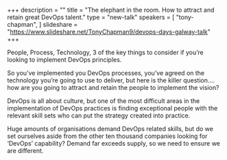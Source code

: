 +++
description = ""
title = "The elephant in the room. How to attract and retain great DevOps talent."
type = "new-talk"
speakers = [
        "tony-chapman",
]
slideshare = "https://www.slideshare.net/TonyChapman9/devops-days-galway-talk"
+++
<p>People, Process, Technology, 3 of the key things to consider if you’re looking to implement DevOps principles.<p>

<p>So you’ve implemented you DevOps processes, you’ve agreed on the technology you’re going to use to deliver, but here is the killer question.... how are you going to attract and retain the people to implement the vision?<p>

<p>DevOps is all about culture, but one of the most difficult areas in the implementation of DevOps practices is finding exceptional people with the relevant skill sets who can put the strategy created into practice.<p>

<p>Huge amounts of organisations demand DevOps related skills, but do we set ourselves aside from the other ten thousand companies looking for ‘DevOps’ capability? Demand far exceeds supply, so we need to ensure we are different.<p>